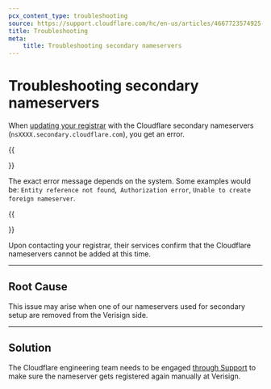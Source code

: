 ```yaml
---
pcx_content_type: troubleshooting
source: https://support.cloudflare.com/hc/en-us/articles/4667723574925-Error-when-adding-Secondary-Nameservers-nsXXXX-secondary-cloudflare-com-at-Registrar
title: Troubleshooting
meta: 
    title: Troubleshooting secondary nameservers
---
```


# Troubleshooting secondary nameservers

When [updating your registrar](/dns/zone-setups/zone-transfers/cloudflare-as-secondary/setup/#step-4---update-registrar) with the Cloudflare secondary nameservers (`nsXXXX.secondary.cloudflare.com`), you get an error.

{{<Aside type="note">}}

The exact error message depends on the system. Some examples would be: `Entity reference not found`,` Authorization error`, `Unable to create foreign nameserver`.

{{</Aside>}}

Upon contacting your registrar, their services confirm that the Cloudflare nameservers cannot be added at this time.

___

## Root Cause

This issue may arise when one of our nameservers used for secondary setup are removed from the Verisign side.

___

## Solution

The Cloudflare engineering team needs to be engaged [through Support](/support/troubleshooting/general-troubleshooting/contacting-cloudflare-support/) to make sure the nameserver gets registered again manually at Verisign.
